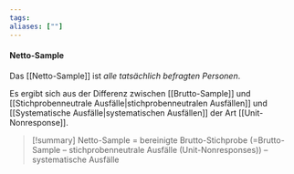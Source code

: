 ```yaml
---
tags:
aliases: [""]
---
```


#### Netto-Sample

Das [[Netto-Sample]] ist *alle tatsächlich befragten Personen*.

Es ergibt sich aus der Differenz zwischen [[Brutto-Sample]] und [[Stichprobenneutrale Ausfälle|stichprobenneutralen Ausfällen]] und [[Systematische Ausfälle|systematischen Ausfällen]] der Art [[Unit-Nonresponse]].
> [!summary] Netto-Sample
> = bereinigte Brutto-Stichprobe (=Brutto-Sample – stichprobenneutrale Ausfälle (Unit-Nonresponses))
> – systematische Ausfälle

